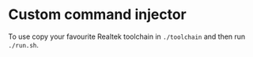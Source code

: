 # Custom command injector
To use copy your favourite Realtek toolchain in `./toolchain` and then run `./run.sh`.